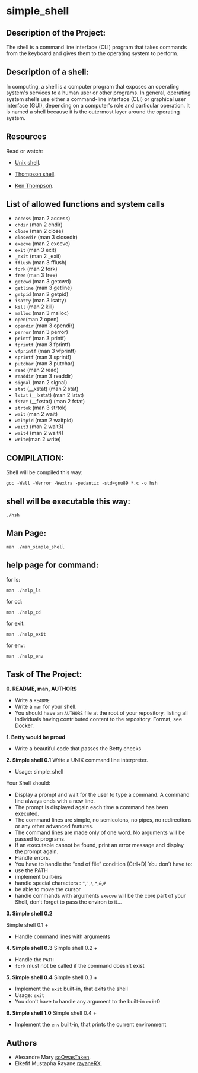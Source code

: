 # simple_shell
## Description of the Project:
The shell is a command line interface (CLI) program that takes commands from the keyboard and gives them to the operating system to perform.
## Description of a shell:
In computing, a shell is a computer program that exposes an operating system's services to a human user or other programs. In general, operating system shells use either a command-line interface (CLI) or graphical user interface (GUI), depending on a computer's role and particular operation. It is named a shell because it is the outermost layer around the operating system.

## Resources
Read or watch:

+ [Unix shell](https://en.wikipedia.org/wiki/Unix_shell).
* [Thompson shell](https://en.wikipedia.org/wiki/Thompson_shell).
- [Ken Thompson](https://en.wikipedia.org/wiki/Ken_Thompson).

## List of allowed functions and system calls
+ ``access`` (man 2 access)
+ ``chdir`` (man 2 chdir)
+ ``close`` (man 2 close)
+ ``closedir`` (man 3 closedir)
+ ``execve`` (man 2 execve)
+ ``exit`` (man 3 exit)
+ ``_exit`` (man 2 _exit)
+ ``fflush`` (man 3 fflush)
+ ``fork`` (man 2 fork)
+ ``free`` (man 3 free)
+ ``getcwd`` (man 3 getcwd)
+ ``getline`` (man 3 getline)
+ ``getpid`` (man 2 getpid)
+ ``isatty`` (man 3 isatty)
+ ``kill`` (man 2 kill)
+ ``malloc`` (man 3 malloc)
+ ``open``(man 2 open)
+ ``opendir`` (man 3 opendir)
+ ``perror`` (man 3 perror)
+ ``printf`` (man 3 printf)
+ ``fprintf`` (man 3 fprintf)
+ ``vfprintf`` (man 3 vfprintf)
+ ``sprintf`` (man 3 sprintf)
+ ``putchar`` (man 3 putchar)
+ ``read`` (man 2 read)
+ ``readdir`` (man 3 readdir)
+ ``signal`` (man 2 signal)
+ ``stat`` (__xstat) (man 2 stat)
+ ``lstat`` (__lxstat) (man 2 lstat)
+ ``fstat`` (__fxstat) (man 2 fstat)
+ ``strtok`` (man 3 strtok)
+ ``wait`` (man 2 wait)
+ ``waitpid`` (man 2 waitpid)
+ ``wait3`` (man 2 wait3)
+ ``wait4`` (man 2 wait4)
+ ``write``(man 2 write)

## COMPILATION:
Shell will be compiled this way:
```
gcc -Wall -Werror -Wextra -pedantic -std=gnu89 *.c -o hsh
```
## shell will be executable this way:
```
./hsh
```
## Man Page:
``` 
man ./man_simple_shell
```
## help page for command:
for ls:

```man ./help_ls```

for cd:

```man ./help_cd```

for exit:

```man ./help_exit```

for env:

```man ./help_env```

## Task of The Project:

**0. README, man, AUTHORS**

+ Write a `README`
+ Write a `man` for your shell.
+ You should have an `AUTHORS` file at the root of your repository, listing all individuals having contributed content to the   repository. Format, see [Docker](https://github.com/moby/moby/blob/master/AUTHORS).

**1. Betty would be proud**

+ Write a beautiful code that passes the Betty checks

**2. Simple shell 0.1**
Write a UNIX command line interpreter.

+ Usage: simple_shell

Your Shell should:

+ Display a prompt and wait for the user to type a command. A command line always ends with a new line.
+ The prompt is displayed again each time a command has been executed.
+ The command lines are simple, no semicolons, no pipes, no redirections or any other advanced features.
+ The command lines are made only of one word. No arguments will be passed to programs.
+ If an executable cannot be found, print an error message and display the prompt again.
+ Handle errors.
+ You have to handle the “end of file” condition (Ctrl+D)
You don’t have to:
+ use the PATH
+ implement built-ins
+ handle special characters : `"`,`'`,`\`,`*`,`&`,`#`
+ be able to move the cursor
+ handle commands with arguments
``execve`` will be the core part of your Shell, don’t forget to pass the environ to it…

**3. Simple shell 0.2**

Simple shell 0.1 +

+ Handle command lines with arguments

**4. Simple shell 0.3**
Simple shell 0.2 +

+ Handle the `PATH`
+ `fork` must not be called if the command doesn’t exist

**5. Simple shell 0.4**
Simple shell 0.3 +

+ Implement the `exit` built-in, that exits the shell
+ Usage: `exit`
+ You don’t have to handle any argument to the built-in `exit`0

**6. Simple shell 1.0**
Simple shell 0.4 +

- Implement the `env` built-in, that prints the current environment

## Authors

* Alexandre Mary [soOwasTaken](https://github.com/soOwasTaken).
* Elkefif Mustapha Rayane [rayaneRX](https://github.com/rayaneRX).
